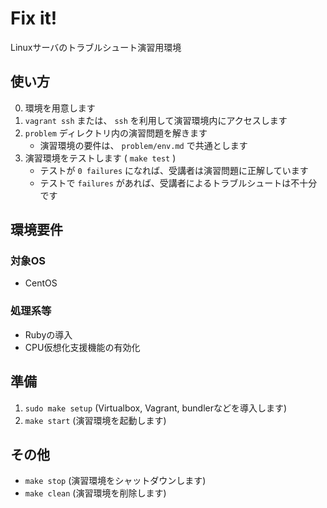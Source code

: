 # Fix it!

Linuxサーバのトラブルシュート演習用環境  

## 使い方

0. 環境を用意します
1. `vagrant ssh` または、 `ssh` を利用して演習環境内にアクセスします
2. `problem` ディレクトリ内の演習問題を解きます
   - 演習環境の要件は、 `problem/env.md` で共通とします 
3. 演習環境をテストします ( `make test` )
   - テストが `0 failures` になれば、受講者は演習問題に正解しています
   - テストで `failures` があれば、受講者によるトラブルシュートは不十分です

## 環境要件
### 対象OS
- CentOS

### 処理系等
- Rubyの導入
- CPU仮想化支援機能の有効化

## 準備
1. `sudo make setup` (Virtualbox, Vagrant, bundlerなどを導入します)
2. `make start` (演習環境を起動します)

## その他
- `make stop` (演習環境をシャットダウンします)
- `make clean` (演習環境を削除します)

